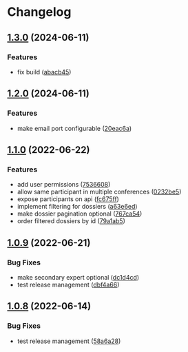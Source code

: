 # Changelog

## [1.3.0](https://github.com/swissictedu/ipa-toolkit-backend/compare/v1.2.0...v1.3.0) (2024-06-11)


### Features

* fix build ([abacb45](https://github.com/swissictedu/ipa-toolkit-backend/commit/abacb452a8228e547a9472b4a6bbb1c0d96bb709))

## [1.2.0](https://github.com/swissictedu/ipa-toolkit-backend/compare/v1.1.0...v1.2.0) (2024-06-11)


### Features

* make email port configurable ([20eac6a](https://github.com/swissictedu/ipa-toolkit-backend/commit/20eac6ab71a101e62b74bc5993fbd7d80f938ee0))

## [1.1.0](https://github.com/ictorg/ipa-toolkit-backend/compare/v1.0.9...v1.1.0) (2022-06-22)


### Features

* add user permissions ([7536608](https://github.com/ictorg/ipa-toolkit-backend/commit/75366083ca2c6a9091338d5571c1f5cbaac0af94))
* allow same participant in multiple conferences ([0232be5](https://github.com/ictorg/ipa-toolkit-backend/commit/0232be530f1854932100b2704a7e1d652450aa69))
* expose participants on api ([fc675ff](https://github.com/ictorg/ipa-toolkit-backend/commit/fc675ff03a32e4ae62fec7bfe71db234d3907323))
* implement filtering for dossiers ([a63e6ed](https://github.com/ictorg/ipa-toolkit-backend/commit/a63e6ed231f4522fb9e699342e4fda521d03bdc6))
* make dossier pagination optional ([767ca54](https://github.com/ictorg/ipa-toolkit-backend/commit/767ca54028891167b3c570bb8e360514ce4d09ca))
* order filtered dossiers by id ([79a1ab5](https://github.com/ictorg/ipa-toolkit-backend/commit/79a1ab5a6a3467ad10e8c0b5b1bb0afa16c88887))

## [1.0.9](https://github.com/ictorg/ipa-toolkit-backend/compare/v1.0.8...v1.0.9) (2022-06-21)


### Bug Fixes

* make secondary expert optional ([dc1d4cd](https://github.com/ictorg/ipa-toolkit-backend/commit/dc1d4cd2083da0efa02898df5d2489aa3647c7d9))
* test release management ([dbf4a66](https://github.com/ictorg/ipa-toolkit-backend/commit/dbf4a66a82507453ba5ad32e8d36825c6c9dba6d))

## [1.0.8](https://github.com/ictorg/ipa-toolkit-backend/compare/1.0.7...v1.0.8) (2022-06-14)


### Bug Fixes

* test release management ([58a6a28](https://github.com/ictorg/ipa-toolkit-backend/commit/58a6a28fa44421ec5aa3e11a5f14477d55430356))
